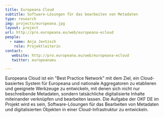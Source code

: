 ```yaml
---
title: Europeana Cloud
subtitle: Software-Lösungen für das bearbeiten von Metadaten
type: research
img: projects/europeana.jpg
layout: project
url: http://pro.europeana.eu/web/europeana-ecloud
people:
  - name: Anja Jentzsch
    role: Projektleiterin
contact:
   website: http://pro.europeana.eu/web/europeana-ecloud
   twitter: europeanaeu

---
```


Europeana Cloud ist ein "Best Practice Network" mit dem Ziel, ein Cloud-basiertes System für Europeana und nationale Aggregatoren zu etablieren und geeignete Werkzeuge zu entwickeln, mit denen sich nicht nur beschreibende Metadaten, sondern tatsächliche digitalisierte Inhalte miteinander verknüpfen und bearbeiten lassen. Die Aufgabe der OKF DE im Projekt wird es sein, Software-Lösungen für das Bearbeiten von Metadaten und digitalisierten Objekten in einer Cloud-Infrastruktur zu entwickeln.

